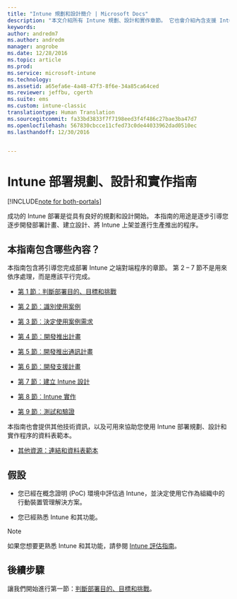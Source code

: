 ```yaml
---
title: "Intune 規劃和設計簡介 | Microsoft Docs"
description: "本文介紹所有 Intune 規劃、設計和實作章節。 它也會介紹內含支援 Intune 規劃、設計和實作之額外資源的附錄。"
keywords: 
author: andredm7
ms.author: andredm
manager: angrobe
ms.date: 12/28/2016
ms.topic: article
ms.prod: 
ms.service: microsoft-intune
ms.technology: 
ms.assetid: a65efa6e-4a48-47f3-8f6e-34a85ca64ced
ms.reviewer: jeffbu, cgerth
ms.suite: ems
ms.custom: intune-classic
translationtype: Human Translation
ms.sourcegitcommit: fa33bd3833f7f7198eed3f4f486c27bae3ba47d7
ms.openlocfilehash: 567830cbcce11cfed73c0de44033962dad0510ec
ms.lasthandoff: 12/30/2016


---
```


# <a name="intune-deployment-planning-design-and-implementation-guide"></a>Intune 部署規劃、設計和實作指南

[!INCLUDE[note for both-portals](../includes/note-for-both-portals.md)]

成功的 Intune 部署是從具有良好的規劃和設計開始。 本指南的用途是逐步引導您逐步開發部署計畫、建立設計、將 Intune 上架並進行生產推出的程序。

## <a name="whats-included-in-this-guide"></a>本指南包含哪些內容？

本指南包含將引導您完成部署 Intune 之端對端程序的章節。 第 2 – 7 節不是用來依序處理，而是應該平行完成。

-   [第 1 節︰判斷部署目的、目標和挑戰](section-1-determine-deployment-goals-objectives-challenges.md)

-   [第 2 節︰識別使用案例](section-2-identify-use-case-scenarios.md)

-   [第 3 節︰決定使用案例需求](section-3-determine-use-case-requirements.md)

-   [第 4 節︰開發推出計畫](section-4-develop-a-rollout-plan.md)

-   [第 5 節︰開發推出通訊計畫](section-5-develop-a-rollout-communication-plan.md)

-   [第 6 節︰開發支援計畫](section-6-develop-a-support-plan.md)

-   [第 7 節︰建立 Intune 設計](section-7-create-an-intune-design.md)

-   [第 8 節︰Intune 實作](section-8-onboarding-process.md)

-   [第 9 節︰測試和驗證](section-9-test-and-validation.md)

本指南也會提供其他技術資訊，以及可用來協助您使用 Intune 部署規劃、設計和實作程序的資料表範本。

-   [其他資源：連結和資料表範本](additional-resources.md)

## <a name="assumptions"></a>假設

-   您已經在概念證明 (PoC) 環境中評估過 Intune，並決定使用它作為組織中的行動裝置管理解決方案。

-   您已經熟悉 Intune 和其功能。

>[!NOTE]
> 如果您想要更熟悉 Intune 和其功能，請參閱 [Intune 評估指南](https://docs.microsoft.com/intune/understand-explore/sign-up-for-30-day-trial-microsoft-intune)。

## <a name="next-steps"></a>後續步驟

讓我們開始進行第一節：[判斷部署目的、目標和挑戰](section-1-determine-deployment-goals-objectives-challenges.md)。

